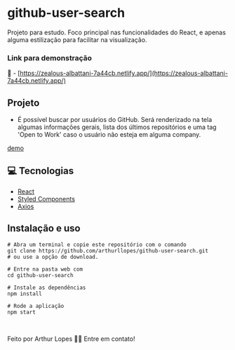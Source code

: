 # github-user-search

Projeto para estudo. Foco principal nas funcionalidades do React, e apenas alguma estilização para facilitar na visualização.

### Link para demonstração
🔗 - [https://zealous-albattani-7a44cb.netlify.app/](https://zealous-albattani-7a44cb.netlify.app/)

## Projeto 
 - É possível buscar por usuários do GitHub. Será renderizado na tela algumas informações gerais, lista dos últimos repositórios e uma tag 'Open to Work' caso o usuário não esteja em alguma company.

[demo](https://user-images.githubusercontent.com/82395681/130547119-aebf86ea-1409-479b-b253-0101cf899357.mp4)


## 💻 Tecnologias
 - [React](https://pt-br.reactjs.org/)
 - [Styled Components](https://styled-components.com/)
 - [Axios](https://github.com/axios/axios)

## Instalação e uso

```
# Abra um terminal e copie este repositório com o comando
git clone https://github.com/arthurllopes/github-user-search.git
# ou use a opção de download.

# Entre na pasta web com 
cd github-user-search

# Instale as dependências
npm install

# Rode a aplicação
npm start
```
<br>

Feito por Arthur Lopes 👋🏽 Entre em contato!
